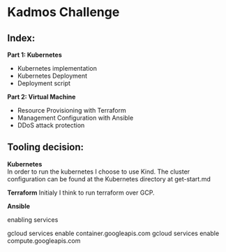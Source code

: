 # Kadmos Challenge 

## Index: 


**Part 1: Kubernetes**
- Kubernetes implementation
- Kubernetes Deployment 
- Deployment script
  
**Part 2: Virtual Machine**
- Resource Provisioning with Terraform
- Management Configuration with Ansible
- DDoS attack protection 


## Tooling decision: 

**Kubernetes** <br>
In order to run the kubernetes I choose to use Kind. The cluster configuration can be found at the Kubernetes directory at get-start.md

**Terraform**
Initialy I think to run terraform over GCP. 

**Ansible** 



enabling services 

gcloud services enable container.googleapis.com
gcloud services enable compute.googleapis.com


